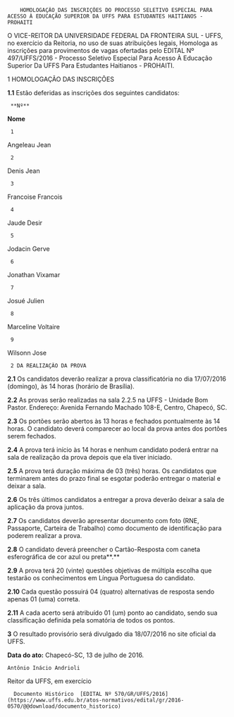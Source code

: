         HOMOLOGAÇÃO DAS INSCRIÇÕES DO PROCESSO SELETIVO ESPECIAL PARA ACESSO À EDUCAÇÃO SUPERIOR DA UFFS PARA ESTUDANTES HAITIANOS - PROHAITI  

O VICE-REITOR DA UNIVERSIDADE FEDERAL DA FRONTEIRA SUL - UFFS, no exercício da Reitoria, no uso de suas atribuições legais, Homologa as inscrições para provimentos de vagas ofertadas pelo EDITAL Nº 497/UFFS/2016 - Processo Seletivo Especial Para Acesso À Educação Superior Da UFFS Para Estudantes Haitianos - PROHAITI.

 1 HOMOLOGAÇÃO DAS INSCRIÇÕES

 **1.1** Estão deferidas as inscrições dos seguintes candidatos:

     **Nº** 

   **Nome**

     1

   Angeleau Jean

     2

   Denis Jean

     3

   Francoise Francois

     4

   Jaude Desir

     5

   Jodacin Gerve

     6

   Jonathan Vixamar

     7

   Josué Julien

     8

   Marceline Voltaire

     9

   Wilsonn Jose

     2 DA REALIZAÇÃO DA PROVA

 **2.1** Os candidatos deverão realizar a prova classificatória no dia 17/07/2016 (domingo), às 14 horas (horário de Brasília).

 **2.2** As provas serão realizadas na sala 2.2.5 na UFFS - Unidade Bom Pastor. Endereço: Avenida Fernando Machado 108-E, Centro, Chapecó, SC.

 **2.3** Os portões serão abertos às 13 horas e fechados pontualmente às 14 horas. O candidato deverá comparecer ao local da prova antes dos portões serem fechados.

 **2.4** A prova terá início às 14 horas e nenhum candidato poderá entrar na sala de realização da prova depois que ela tiver iniciado.

 **2.5** A prova terá duração máxima de 03 (três) horas. Os candidatos que terminarem antes do prazo final se esgotar poderão entregar o material e deixar a sala.

 **2.6** Os três últimos candidatos a entregar a prova deverão deixar a sala de aplicação da prova juntos.

 **2.7** Os candidatos deverão apresentar documento com foto (RNE, Passaporte, Carteira de Trabalho) como documento de identificação para poderem realizar a prova.

 **2.8** O candidato deverá preencher o Cartão-Resposta com caneta esferográfica de cor azul ou preta**.**

 **2.9** A prova terá 20 (vinte) questões objetivas de múltipla escolha que testarão os conhecimentos em Língua Portuguesa do candidato.

 **2.10** Cada questão possuirá 04 (quatro) alternativas de resposta sendo apenas 01 (uma) correta.

 **2.11** A cada acerto será atribuído 01 (um) ponto ao candidato, sendo sua classificação definida pela somatória de todos os pontos.

 **3** O resultado provisório será divulgado dia 18/07/2016 no site oficial da UFFS.

  

   **Data do ato:** Chapecó-SC, 13 de julho de 2016.   
 

    Antônio Inácio Andrioli   
 Reitor da UFFS, em exercício 

      Documento Histórico  [EDITAL Nº 570/GR/UFFS/2016](https://www.uffs.edu.br/atos-normativos/edital/gr/2016-0570/@@download/documento_historico)     
      